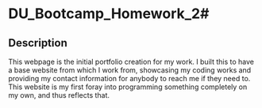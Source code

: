 # DU_Bootcamp_Homework_2# <Your-Project-Title>

## Description

This webpage is the initial portfolio creation for my work. I built this to have a base website from which I work from, showcasing my coding works and providing my contact information for anybody to reach me if they need to. This website is my first foray into programming something completely on my own, and thus reflects that.